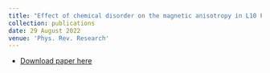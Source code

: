 ```yaml
---
title: "Effect of chemical disorder on the magnetic anisotropy in L10 FeNi from first-principles calculations"
collection: publications
date: 29 August 2022
venue: 'Phys. Rev. Research'
---
```

* [Download paper here](https://arxiv.org/abs/2111.12492)
